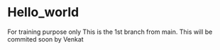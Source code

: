 # Hello_world
For training purpose only
This is the 1st branch from main. This will be commited soon by Venkat
